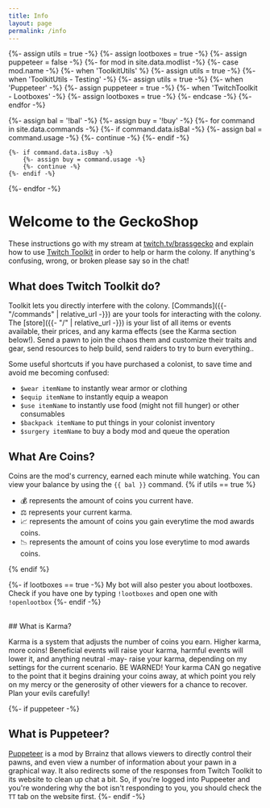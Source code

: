 ```yaml
---
title: Info
layout: page
permalink: /info
---
```


{%- assign utils = true -%}
{%- assign lootboxes = true -%}
{%- assign puppeteer = false -%}
{%- for mod in site.data.modlist -%}
    {%- case mod.name -%}
        {%- when 'ToolkitUtils' %}
            {%- assign utils = true -%}
        {%- when 'ToolkitUtils - Testing' -%}
            {%- assign utils = true -%}
        {%- when 'Puppeteer' -%}
            {%- assign puppeteer = true -%}
        {%- when 'TwitchToolkit - Lootboxes' -%}
            {%- assign lootboxes = true -%}
    {%- endcase -%}
{%- endfor -%}


{%- assign bal = '!bal' -%}
{%- assign buy = '!buy' -%}
{%- for command in site.data.commands -%}
    {%- if command.data.isBal -%}
        {%- assign bal = command.usage -%}
        {%- continue -%}
    {%- endif -%}

    {%- if command.data.isBuy -%}
        {%- assign buy = command.usage -%}
        {%- continue -%}
    {%- endif -%}
{%- endfor -%}

# Welcome to the GeckoShop

These instructions go with my stream at [twitch.tv/brassgecko](twitch.tv/brassgecko) and explain how to use 
[Twitch Toolkit](https://steamcommunity.com/sharedfiles/filedetails/?id=1718525787) in order to help or harm 
the colony. If anything's confusing, wrong, or broken please say so in the chat!


## What does Twitch Toolkit do?

Toolkit lets you directly interfere with the colony. [Commands]({{- "/commands" | relative_url -}}) are your tools
for interacting with the colony. The [store]({{- "/" | relative_url -}}) is your list of all items or events available,
their prices, and any karma effects (see the Karma section below!). Send a pawn to join the chaos them and customize
their traits and gear, send resources to help build, send raiders to try to burn everything..

Some useful shortcuts if you have purchased a colonist, to save time and avoid me becoming confused:
- `$wear itemName` to instantly wear armor or clothing
- `$equip itemName` to instantly equip a weapon
- `$use itemName` to instantly use food (might not fill hunger) or other consumables 
- `$backpack itemName` to put things in your colonist inventory
- `$surgery itemName` to buy a body mod and queue the operation

## What Are Coins?

Coins are the mod's currency, earned each minute while watching. You can view your balance by using the `{{ bal }}` command. 
{% if utils == true %}
- 💰 represents the amount of coins you current have.
- ⚖ represents your current karma.
- 📈 represents the amount of coins you gain everytime the mod awards coins.
- 📉 represents the amount of coins you lose everytime to mod awards coins.

{% endif %}


{%- if lootboxes == true -%}
My bot will also pester you about lootboxes. Check if you have one by typing `!lootboxes` and open
one with `!openlootbox`
{%- endif -%}


<br/>
## What is Karma?

Karma is a system that adjusts the number of coins you earn. Higher karma, more coins! Beneficial events 
will raise your karma, harmful events will lower it, and anything neutral -may- raise your karma, 
depending on my settings for the current scenario. BE WARNED! Your karma CAN go negative to the point 
that it begins draining your coins away, at which point you rely on my mercy or the generosity of other 
viewers for a chance to recover. Plan your evils carefully!


{%- if puppeteer -%}
<br/>
## What is Puppeteer?

[Puppeteer](https://steamcommunity.com/sharedfiles/filedetails/?id=2057192142) is a mod by Brrainz that
allows viewers to directly control their pawns, and even view a number of information about your pawn in
a graphical way. It also redirects some of the responses from Twitch Toolkit to its website to clean up
chat a bit. So, if you're logged into Puppeeter and you're wondering why the bot isn't responding to you,
you should check the `TT` tab on the website first.
{%- endif -%}

